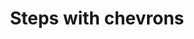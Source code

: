 ---
title: Steps with chevrons
category: Application
paid: true
isActive: true
ltr: {"vue":{"vueTail":[],"vueCss":[]},"preview":"function App() {\n  const [steps, setStep] = useState({\n    stepsItems: [\"Profile\", \"Contact\", \"Identity\", \"Passport\"],\n    currentStep: 2\n  });\n  return /*#__PURE__*/React.createElement(\"div\", {\n    className: \"max-w-2xl mx-auto px-4 py-16 md:px-0\"\n  }, /*#__PURE__*/React.createElement(\"ul\", {\n    \"aria-label\": \"Steps\",\n    className: \"items-center text-gray-600 font-medium md:flex\"\n  }, steps.stepsItems.map((item, idx) => /*#__PURE__*/React.createElement(\"li\", {\n    \"aria-current\": steps.currentStep == idx + 1 ? \"step\" : false,\n    className: \"flex-1 last:flex-none flex md:items-center\"\n  }, /*#__PURE__*/React.createElement(\"div\", {\n    className: \"flex gap-x-3\"\n  }, /*#__PURE__*/React.createElement(\"div\", {\n    className: \"flex items-center flex-col gap-x-2\"\n  }, /*#__PURE__*/React.createElement(\"div\", {\n    className: `w-8 h-8 rounded-full border-2 flex-none flex items-center justify-center ${steps.currentStep > idx + 1 ? \"bg-indigo-600 border-indigo-600\" : \"\" || steps.currentStep == idx + 1 ? \"border-indigo-600\" : \"\"}`\n  }, /*#__PURE__*/React.createElement(\"span\", {\n    className: ` ${steps.currentStep > idx + 1 ? \"hidden\" : \"\" || steps.currentStep == idx + 1 ? \"text-indigo-600\" : \"\"}`\n  }, idx + 1), steps.currentStep > idx + 1 ? /*#__PURE__*/React.createElement(\"svg\", {\n    xmlns: \"http://www.w3.org/2000/svg\",\n    fill: \"none\",\n    viewBox: \"0 0 24 24\",\n    strokeWidth: 1.5,\n    stroke: \"currentColor\",\n    className: \"w-5 h-5 text-white\"\n  }, /*#__PURE__*/React.createElement(\"path\", {\n    strokeLinecap: \"round\",\n    strokeLinejoin: \"round\",\n    d: \"M4.5 12.75l6 6 9-13.5\"\n  })) : \"\"), /*#__PURE__*/React.createElement(\"div\", {\n    className: `h-12 flex items-center md:hidden ${idx + 1 == steps.stepsItems.length ? \"hidden\" : \"\"}`\n  }, /*#__PURE__*/React.createElement(\"svg\", {\n    xmlns: \"http://www.w3.org/2000/svg\",\n    fill: \"none\",\n    viewBox: \"0 0 24 24\",\n    strokeWidth: 1.5,\n    stroke: \"currentColor\",\n    className: \"w-5 h-5 text-gray-500\"\n  }, /*#__PURE__*/React.createElement(\"path\", {\n    strokeLinecap: \"round\",\n    strokeLinejoin: \"round\",\n    d: \"M19.5 8.25l-7.5 7.5-7.5-7.5\"\n  })))), /*#__PURE__*/React.createElement(\"div\", {\n    className: \"h-8 flex items-center md:h-auto\"\n  }, /*#__PURE__*/React.createElement(\"h3\", {\n    className: `text-sm ${steps.currentStep == idx + 1 ? \"text-indigo-600\" : \"\"}`\n  }, item))), /*#__PURE__*/React.createElement(\"div\", {\n    className: `flex-1 hidden md:block ${idx + 1 == steps.stepsItems.length ? \"md:hidden\" : \"\"}`\n  }, /*#__PURE__*/React.createElement(\"svg\", {\n    xmlns: \"http://www.w3.org/2000/svg\",\n    fill: \"none\",\n    viewBox: \"0 0 24 24\",\n    strokeWidth: 1.5,\n    stroke: \"currentColor\",\n    className: \"w-5 h-5 mx-auto text-gray-500\"\n  }, /*#__PURE__*/React.createElement(\"path\", {\n    strokeLinecap: \"round\",\n    strokeLinejoin: \"round\",\n    d: \"M8.25 4.5l7.5 7.5-7.5 7.5\"\n  })))))));\n}","react":{"jsxCss":[],"jsxTail":[{"code":"import { useState } from \"react\"\n\nexport default () => {\n\n    const [steps, setStep] = useState({\n        stepsItems: [\"Profile\", \"Contact\", \"Identity\", \"Passport\"],\n        currentStep: 2\n    })\n\n    return (\n        <div className=\"max-w-2xl mx-auto px-4 md:px-0\">\n            <ul aria-label=\"Steps\" className=\"items-center text-gray-600 font-medium md:flex\">\n                {steps.stepsItems.map((item, idx) => (\n                    <li aria-current={steps.currentStep == idx + 1 ? \"step\" : false} className=\"flex-1 last:flex-none flex md:items-center\">\n                        <div className=\"flex gap-x-3\">\n                            <div className=\"flex items-center flex-col gap-x-2\">\n                                <div className={`w-8 h-8 rounded-full border-2 flex-none flex items-center justify-center ${steps.currentStep > idx + 1 ? \"bg-indigo-600 border-indigo-600\" : \"\" || steps.currentStep == idx + 1 ? \"border-indigo-600\" : \"\"}`}>\n                                    <span className={` ${steps.currentStep > idx + 1 ? \"hidden\" : \"\" || steps.currentStep == idx + 1 ? \"text-indigo-600\" : \"\"}`}>\n                                        {idx + 1}\n                                    </span>\n                                    {\n                                        steps.currentStep > idx + 1 ? (\n                                            <svg xmlns=\"http://www.w3.org/2000/svg\" fill=\"none\" viewBox=\"0 0 24 24\" strokeWidth={1.5} stroke=\"currentColor\" className=\"w-5 h-5 text-white\">\n                                                <path strokeLinecap=\"round\" strokeLinejoin=\"round\" d=\"M4.5 12.75l6 6 9-13.5\" />\n                                            </svg>\n                                        ) : \"\"\n                                    }\n                                </div>\n                                <div className={`h-12 flex items-center md:hidden ${idx + 1 == steps.stepsItems.length ? \"hidden\" : \"\"}`}>\n                                    <svg xmlns=\"http://www.w3.org/2000/svg\" fill=\"none\" viewBox=\"0 0 24 24\" strokeWidth={1.5} stroke=\"currentColor\" className=\"w-5 h-5 text-gray-500\">\n                                        <path strokeLinecap=\"round\" strokeLinejoin=\"round\" d=\"M19.5 8.25l-7.5 7.5-7.5-7.5\" />\n                                    </svg>\n                                </div>\n                            </div>\n                            <div className=\"h-8 flex items-center md:h-auto\">\n                                <h3 className={`text-sm ${steps.currentStep == idx + 1 ? \"text-indigo-600\" : \"\"}`}>\n                                    {item}\n                                </h3>\n                            </div>\n                        </div>\n                        <div className={`flex-1 hidden md:block ${idx + 1 == steps.stepsItems.length ? \"md:hidden\" : \"\"}`}>\n                            <svg xmlns=\"http://www.w3.org/2000/svg\" fill=\"none\" viewBox=\"0 0 24 24\" strokeWidth={1.5} stroke=\"currentColor\" className=\"w-5 h-5 mx-auto text-gray-500\">\n                                <path strokeLinecap=\"round\" strokeLinejoin=\"round\" d=\"M8.25 4.5l7.5 7.5-7.5 7.5\" />\n                            </svg>\n                        </div>\n                    </li>\n                ))}\n            </ul>\n        </div>\n    )\n}","label":"App.jsx"}]}}
rtl: {"vue":{"vueTail":[],"vueCss":[]},"preview":"function App() {\n  const [steps, setStep] = useState({\n    stepsItems: [\"الملف الشخصي\", \"الاتصال\", \"الهوية\", \"جواز السفر\"],\n    currentStep: 2\n  });\n  return /*#__PURE__*/React.createElement(\"div\", {\n    className: \"max-w-2xl mx-auto px-4 py-16 md:px-0\"\n  }, /*#__PURE__*/React.createElement(\"ul\", {\n    \"aria-label\": \"Steps\",\n    className: \"items-center text-gray-600 font-medium md:flex\"\n  }, steps.stepsItems.map((item, idx) => /*#__PURE__*/React.createElement(\"li\", {\n    \"aria-current\": steps.currentStep == idx + 1 ? \"step\" : false,\n    className: \"flex-1 last:flex-none flex md:items-center\"\n  }, /*#__PURE__*/React.createElement(\"div\", {\n    className: \"flex gap-x-3\"\n  }, /*#__PURE__*/React.createElement(\"div\", {\n    className: \"flex items-center flex-col gap-x-2\"\n  }, /*#__PURE__*/React.createElement(\"div\", {\n    className: `w-8 h-8 rounded-full border-2 flex-none flex items-center justify-center ${steps.currentStep > idx + 1 ? \"bg-indigo-600 border-indigo-600\" : \"\" || steps.currentStep == idx + 1 ? \"border-indigo-600\" : \"\"}`\n  }, /*#__PURE__*/React.createElement(\"span\", {\n    className: ` ${steps.currentStep > idx + 1 ? \"hidden\" : \"\" || steps.currentStep == idx + 1 ? \"text-indigo-600\" : \"\"}`\n  }, idx + 1), steps.currentStep > idx + 1 ? /*#__PURE__*/React.createElement(\"svg\", {\n    xmlns: \"http://www.w3.org/2000/svg\",\n    fill: \"none\",\n    viewBox: \"0 0 24 24\",\n    strokeWidth: 1.5,\n    stroke: \"currentColor\",\n    className: \"w-5 h-5 text-white\"\n  }, /*#__PURE__*/React.createElement(\"path\", {\n    strokeLinecap: \"round\",\n    strokeLinejoin: \"round\",\n    d: \"M4.5 12.75l6 6 9-13.5\"\n  })) : \"\"), /*#__PURE__*/React.createElement(\"div\", {\n    className: `h-12 flex items-center md:hidden ${idx + 1 == steps.stepsItems.length ? \"hidden\" : \"\"}`\n  }, /*#__PURE__*/React.createElement(\"svg\", {\n    xmlns: \"http://www.w3.org/2000/svg\",\n    fill: \"none\",\n    viewBox: \"0 0 24 24\",\n    strokeWidth: 1.5,\n    stroke: \"currentColor\",\n    className: \"w-5 h-5 text-gray-500\"\n  }, /*#__PURE__*/React.createElement(\"path\", {\n    strokeLinecap: \"round\",\n    strokeLinejoin: \"round\",\n    d: \"M19.5 8.25l-7.5 7.5-7.5-7.5\"\n  })))), /*#__PURE__*/React.createElement(\"div\", {\n    className: \"h-8 flex items-center md:h-auto\"\n  }, /*#__PURE__*/React.createElement(\"h3\", {\n    className: `text-sm ${steps.currentStep == idx + 1 ? \"text-indigo-600\" : \"\"}`\n  }, item))), /*#__PURE__*/React.createElement(\"div\", {\n    className: `flex-1 hidden md:block ${idx + 1 == steps.stepsItems.length ? \"md:hidden\" : \"\"}`\n  }, /*#__PURE__*/React.createElement(\"svg\", {\n    xmlns: \"http://www.w3.org/2000/svg\",\n    fill: \"none\",\n    viewBox: \"0 0 24 24\",\n    \"stroke-width\": \"1.5\",\n    stroke: \"currentColor\",\n    className: \"w-5 h-5 mx-auto text-gray-500\"\n  }, /*#__PURE__*/React.createElement(\"path\", {\n    \"stroke-linecap\": \"round\",\n    \"stroke-linejoin\": \"round\",\n    d: \"M15.75 19.5L8.25 12l7.5-7.5\"\n  })))))));\n}","react":{"jsxTail":[{"label":"App.jsx","code":"import { useState } from \"react\"\n\nexport default () => {\n\n    const [steps, setStep] = useState({\n        stepsItems: [\"الملف الشخصي\", \"الاتصال\", \"الهوية\", \"جواز السفر\"],\n        currentStep: 2\n    })\n\n    return (\n        <div className=\"max-w-2xl mx-auto px-4 md:px-0\">\n            <ul aria-label=\"Steps\" className=\"items-center text-gray-600 font-medium md:flex\">\n                {steps.stepsItems.map((item, idx) => (\n                    <li aria-current={steps.currentStep == idx + 1 ? \"step\" : false} className=\"flex-1 last:flex-none flex md:items-center\">\n                        <div className=\"flex gap-x-3\">\n                            <div className=\"flex items-center flex-col gap-x-2\">\n                                <div className={`w-8 h-8 rounded-full border-2 flex-none flex items-center justify-center ${steps.currentStep > idx + 1 ? \"bg-indigo-600 border-indigo-600\" : \"\" || steps.currentStep == idx + 1 ? \"border-indigo-600\" : \"\"}`}>\n                                    <span className={` ${steps.currentStep > idx + 1 ? \"hidden\" : \"\" || steps.currentStep == idx + 1 ? \"text-indigo-600\" : \"\"}`}>\n                                        {idx + 1}\n                                    </span>\n                                    {\n                                        steps.currentStep > idx + 1 ? (\n                                            <svg xmlns=\"http://www.w3.org/2000/svg\" fill=\"none\" viewBox=\"0 0 24 24\" strokeWidth={1.5} stroke=\"currentColor\" className=\"w-5 h-5 text-white\">\n                                                <path strokeLinecap=\"round\" strokeLinejoin=\"round\" d=\"M4.5 12.75l6 6 9-13.5\" />\n                                            </svg>\n                                        ) : \"\"\n                                    }\n                                </div>\n                                <div className={`h-12 flex items-center md:hidden ${idx + 1 == steps.stepsItems.length ? \"hidden\" : \"\"}`}>\n                                    <svg xmlns=\"http://www.w3.org/2000/svg\" fill=\"none\" viewBox=\"0 0 24 24\" strokeWidth={1.5} stroke=\"currentColor\" className=\"w-5 h-5 text-gray-500\">\n                                        <path strokeLinecap=\"round\" strokeLinejoin=\"round\" d=\"M19.5 8.25l-7.5 7.5-7.5-7.5\" />\n                                    </svg>\n                                </div>\n                            </div>\n                            <div className=\"h-8 flex items-center md:h-auto\">\n                                <h3 className={`text-sm ${steps.currentStep == idx + 1 ? \"text-indigo-600\" : \"\"}`}>\n                                    {item}\n                                </h3>\n                            </div>\n                        </div>\n                        <div className={`flex-1 hidden md:block ${idx + 1 == steps.stepsItems.length ? \"md:hidden\" : \"\"}`}>\n                            <svg xmlns=\"http://www.w3.org/2000/svg\" fill=\"none\" viewBox=\"0 0 24 24\" stroke-width=\"1.5\" stroke=\"currentColor\" className=\"w-5 h-5 mx-auto text-gray-500\">\n                                <path stroke-linecap=\"round\" stroke-linejoin=\"round\" d=\"M15.75 19.5L8.25 12l7.5-7.5\" />\n                            </svg>\n\n                        </div>\n                    </li>\n                ))}\n            </ul>\n        </div>\n    )\n}"}],"jsxCss":[]}}
slug: /steps
id: c0e2d220-2eed-442a-8f4b-7b010f6574f6
created_at: 1669576101075
---